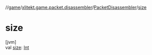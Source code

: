 //[game](../../../index.md)/[xlitekt.game.packet.disassembler](../index.md)/[PacketDisassembler](index.md)/[size](size.md)

# size

[jvm]\
val [size](size.md): [Int](https://kotlinlang.org/api/latest/jvm/stdlib/kotlin/-int/index.html)
